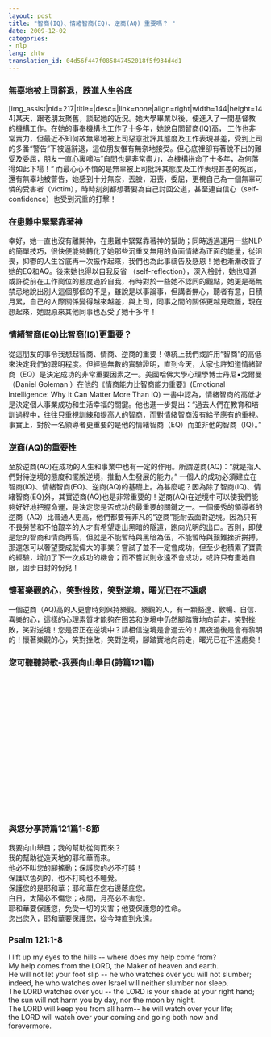 ```yaml
---
layout: post
title: "智商(IQ)、情緒智商(EQ)、逆商(AQ) 重要嗎？ "
date: 2009-12-02
categories:
- nlp
lang: zhtw
translation_id: 04d56f447f085847452018f5f934d4d1
---
```

<!--break-->
<h3>無辜地被上司辭退，跌進人生谷底 </h3>
<p>[img_assist|nid=217|title=|desc=|link=none|align=right|width=144|height=144]某天，跟老朋友聚舊，談起她的近況。她大學畢業以後，便進入了一間基督教的機構工作。在她的事奉機構也工作了十多年，她說自問智商(IQ)高， 工作也非常賣力，但最近不知何故無辜地被上司惡意批評其態度及工作表現甚差，受到上司的多番“警告”下被逼辭退，這位朋友惟有無奈地接受。但心底裡卻有著說不出的難受及委屈，朋友一直心裏嘀咕“自問也是非常盡力，為機構拼命了十多年，為何落得如此下場！“ 而最心心不憤的是無辜被上司批評其態度及工作表現甚差的冤屈，還有無辜地被警告，她感到十分無奈，丟臉，沮喪，委屈，更視自己為一個無辜可憐的受害者（victim），時時刻刻都想著要為自己討回公道，甚至連自信心（self-confidence）也受到沉重的打擊！ </p>

<h3>在患難中緊緊靠著神 </h3>
<p>幸好，她一直也沒有離開神，在患難中緊緊靠著神的幫助；同時透過運用一些NLP的簡單技巧，很快便能夠轉化了她那些沉重又無用的負面情緒為正面的能量，從沮喪，抑鬱的人生谷底再一次振作起來，我們也為此事禱告及感恩！她也漸漸改善了她的EQ和AQ。後來她也得以自我反省 （self-reflection），深入檢討，她也知道或許從前在工作崗位的態度過於自我，有時對於一些她不認同的觀點，她更是毫無禁忌地說出別人這個那個的不是，雖說是以事論事，但講者無心，聽者有意，日積月累，自己的人際關係變得越來越差，與上司，同事之間的關係更越見疏離，現在想起來，她說原來其他同事也忍受了她十多年！ </p>

<h3>情緒智商(EQ)比智商(IQ)更重要？</h3>
<p>從這朋友的事令我想起智商、情商、逆商的重要！傳統上我們或許用“智商”的高低來決定我們的聰明程度。但經過無數的實驗證明，直到今天，大家也許知道情緒智商（EQ）是決定成功的非常重要因素之一。美國哈佛大學心理學博士丹尼•戈爾曼（Daniel Goleman ）在他的《情商能力比智商能力重要》(Emotional Intelligence: Why It Can Matter More Than IQ) 一書中認為，情緒智商的高低才是決定個人事業成功和生活幸福的關鍵。他也進一步提出：“過去人們在教育和培訓過程中，往往只重視訓練和提高人的智商，而對情緒智商沒有給予應有的重視。事實上，對於一名領導者更重要的是他的情緒智商（EQ）而並非他的智商（IQ）。”</p>

<h3>逆商(AQ)的重要性 </h3>
<p>至於逆商(AQ)在成功的人生和事業中也有一定的作用。所謂逆商(AQ)：“就是指人們對待逆境的態度和擺脫逆境，推動人生發展的能力。” 一個人的成功必須建立在智商(IQ)、情緒智商(EQ)、逆商(AQ)的基礎上。為甚麼呢？因為除了智商(IQ)、情緒智商(EQ)外，其實逆商(AQ)也是非常重要的！逆商(AQ)在逆境中可以使我們能夠好好地把握命運，是決定您是否成功的最重要的關鍵之一。一個優秀的領導者的逆商（AQ）比普通人更高，他們都要有非凡的“逆商”能耐去面對逆境。因為只有不畏勞苦和不怕艱辛的人才有希望走出黑暗的隧道，跑向光明的出口。否則，即使是您的智商和情商再高，但就是不能暫時與黑暗為伍，不能暫時與艱難挫折拼搏，那還怎可以奢望要成就偉大的事業？嘗試了並不一定會成功，但至少也積累了寶貴的經驗，增加了下一次成功的機會；而不嘗試則永遠不會成功，或許只有畫地自限，固步自封的份兒！ </p>

<h3>懷著樂觀的心，笑對挫敗，笑對逆境，曙光已在不遠處</h3>
<p>一個逆商（AQ)高的人更會時刻保持樂觀。樂觀的人，有一顆豁達、歡暢、自信、喜樂的心，這樣的心理素質才能夠在困苦和逆境中仍然腳踏實地向前走，笑對挫敗，笑對逆境！您是否正在逆境中？請相信逆境是會過去的！黑夜過後是會有黎明的！懷著樂觀的心，笑對挫敗，笑對逆境，腳踏實地向前走，曙光已在不遠處矣！ </p>

<h3>您可聽聽詩歌-我要向山舉目(詩篇121篇) </h3>
<object width="320" height="265"><param name="movie" value="http://www.youtube.com/v/sSLVJ1d0gBs&hl=zh_TW&fs=1&"></param><param name="allowFullScreen" value="true"></param><param name="allowscriptaccess" value="always"></param><embed src="http://www.youtube.com/v/sSLVJ1d0gBs&hl=zh_TW&fs=1&" type="application/x-shockwave-flash" allowscriptaccess="always" allowfullscreen="true" width="320" height="265"></embed></object>

<h3>與您分享詩篇121篇1-8節 </h3>
<p>我要向山舉目；我的幫助從何而來？ <br>
我的幫助從造天地的耶和華而來。 <br>
他必不叫您的腳搖動；保護您的必不打盹！<br>
保護以色列的，也不打盹也不睡覺。 <br>
保護您的是耶和華；耶和華在您右邊蔭庇您。<br>
白日，太陽必不傷您；夜間，月亮必不害您。 <br>
耶和華要保護您，免受一切的災害；他要保護您的性命。<br>
您出您入，耶和華要保護您，從今時直到永遠。 　 </p>

<h3>Psalm 121:1-8 </h3>
<p>I lift up my eyes to the hills -- where does my help come from? <br>
My help comes from the LORD, the Maker of heaven and earth. <br>
He will not let your foot slip -- he who watches over you will not slumber; <br>
indeed, he who watches over Israel will neither slumber nor sleep. <br>
The LORD watches over you -- the LORD is your shade at your right hand;<br>
the sun will not harm you by day, nor the moon by night. <br>
The LORD will keep you from all harm-- he will watch over your life; <br>
the LORD will watch over your coming and going both now and forevermore. </p>
